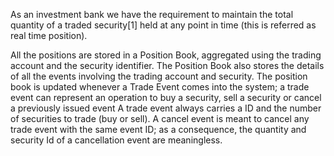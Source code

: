 As an investment bank we have the requirement to maintain the total quantity of a traded security[1] held at any point in time (this is referred as real time position).

All the positions are stored in a Position Book, aggregated using the trading account and the security identifier.
The Position Book also stores the details of all the events involving the trading account and security.
The position book is updated whenever a Trade Event comes into the system; a trade event can represent an operation to buy a security, sell a security or cancel a previously issued event
A trade event always carries a ID and the number of securities to trade (buy or sell). 
A cancel event is meant to cancel any trade event with the same event ID; as a consequence, the quantity and security Id of a cancellation event are meaningless.
